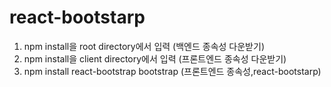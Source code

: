 # react-bootstarp

1. npm install을 root directory에서 입력 (백엔드 종속성 다운받기)
2. npm install을 client directory에서 입력 (프론트엔드 종속성 다운받기)
3. npm install react-bootstrap bootstrap (프론트엔드 종속성,react-bootstarp)
